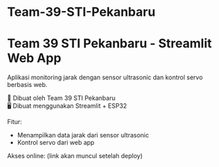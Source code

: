 # Team-39-STI-Pekanbaru
# Team 39 STI Pekanbaru - Streamlit Web App

Aplikasi monitoring jarak dengan sensor ultrasonic dan kontrol servo berbasis web.

🚀 Dibuat oleh Team 39 STI Pekanbaru  
🖥️ Dibuat menggunakan Streamlit + ESP32

Fitur:
- Menampilkan data jarak dari sensor ultrasonic
- Kontrol servo dari web app

Akses online: (link akan muncul setelah deploy)

